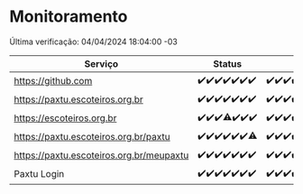 # Monitoramento

Última verificação: 04/04/2024 18:04:00 -03

|Serviço|Status|Últimas 24h|
|---|---|---|
|https://github.com|<span title="2024-03-28: OK=24">✔️</span><span title="2024-03-29: OK=24">✔️</span><span title="2024-03-30: OK=24">✔️</span><span title="2024-03-31: OK=24">✔️</span><span title="2024-04-01: OK=24">✔️</span><span title="2024-04-02: OK=24">✔️</span><span title="2024-04-03: OK=21">✔️</span>|<span title="03/04/2024 18:04:00 -03 : 200">✔️</span><span title="03/04/2024 19:04:00 -03 : 200">✔️</span><span title="03/04/2024 20:06:00 -03 : 200">✔️</span><span title="03/04/2024 21:30:00 -03 : 200">✔️</span><span title="03/04/2024 22:41:00 -03 : 200">✔️</span><span title="03/04/2024 23:16:00 -03 : 200">✔️</span><span title="04/04/2024 00:08:00 -03 : 200">✔️</span><span title="04/04/2024 01:07:00 -03 : 200">✔️</span><span title="04/04/2024 02:07:00 -03 : 200">✔️</span><span title="04/04/2024 03:08:00 -03 : 200">✔️</span><span title="04/04/2024 04:06:00 -03 : 200">✔️</span><span title="04/04/2024 05:09:00 -03 : 200">✔️</span><span title="04/04/2024 06:07:00 -03 : 200">✔️</span><span title="04/04/2024 07:06:00 -03 : 200">✔️</span><span title="04/04/2024 08:03:00 -03 : 200">✔️</span><span title="04/04/2024 09:11:00 -03 : 200">✔️</span><span title="04/04/2024 10:04:00 -03 : 200">✔️</span><span title="04/04/2024 11:07:00 -03 : 200">✔️</span><span title="04/04/2024 12:06:00 -03 : 200">✔️</span><span title="04/04/2024 13:07:00 -03 : 200">✔️</span><span title="04/04/2024 14:03:00 -03 : 200">✔️</span><span title="04/04/2024 15:08:00 -03 : 200">✔️</span><span title="04/04/2024 16:06:00 -03 : 200">✔️</span><span title="04/04/2024 17:06:00 -03 : 200">✔️</span><span title="04/04/2024 18:04:00 -03 : 200">✔️</span>|
|https://paxtu.escoteiros.org.br|<span title="2024-03-28: OK=24">✔️</span><span title="2024-03-29: OK=24">✔️</span><span title="2024-03-30: OK=24">✔️</span><span title="2024-03-31: OK=24">✔️</span><span title="2024-04-01: OK=24">✔️</span><span title="2024-04-02: OK=24">✔️</span><span title="2024-04-03: OK=21">✔️</span>|<span title="03/04/2024 18:04:00 -03 : 200">✔️</span><span title="03/04/2024 19:04:00 -03 : 200">✔️</span><span title="03/04/2024 20:06:00 -03 : 200">✔️</span><span title="03/04/2024 21:31:00 -03 : 200">✔️</span><span title="03/04/2024 22:41:00 -03 : 200">✔️</span><span title="03/04/2024 23:16:00 -03 : 200">✔️</span><span title="04/04/2024 00:08:00 -03 : 200">✔️</span><span title="04/04/2024 01:07:00 -03 : 200">✔️</span><span title="04/04/2024 02:07:00 -03 : 200">✔️</span><span title="04/04/2024 03:08:00 -03 : 200">✔️</span><span title="04/04/2024 04:06:00 -03 : 200">✔️</span><span title="04/04/2024 05:09:00 -03 : 200">✔️</span><span title="04/04/2024 06:07:00 -03 : 200">✔️</span><span title="04/04/2024 07:06:00 -03 : 200">✔️</span><span title="04/04/2024 08:03:00 -03 : 200">✔️</span><span title="04/04/2024 09:11:00 -03 : 200">✔️</span><span title="04/04/2024 10:04:00 -03 : 200">✔️</span><span title="04/04/2024 11:07:00 -03 : 200">✔️</span><span title="04/04/2024 12:06:00 -03 : 200">✔️</span><span title="04/04/2024 13:07:00 -03 : 200">✔️</span><span title="04/04/2024 14:03:00 -03 : 200">✔️</span><span title="04/04/2024 15:08:00 -03 : 200">✔️</span><span title="04/04/2024 16:06:00 -03 : 200">✔️</span><span title="04/04/2024 17:06:00 -03 : 200">✔️</span><span title="04/04/2024 18:04:00 -03 : 200">✔️</span>|
|https://escoteiros.org.br|<span title="2024-03-28: OK=24">✔️</span><span title="2024-03-29: OK=24">✔️</span><span title="2024-03-30: OK=24">✔️</span><span title="2024-03-31: OK=23, Falhas=1">⚠️</span><span title="2024-04-01: OK=24">✔️</span><span title="2024-04-02: OK=24">✔️</span><span title="2024-04-03: OK=21">✔️</span>|<span title="03/04/2024 18:04:00 -03 : 200">✔️</span><span title="03/04/2024 19:04:00 -03 : 200">✔️</span><span title="03/04/2024 20:06:00 -03 : 200">✔️</span><span title="03/04/2024 21:31:00 -03 : 200">✔️</span><span title="03/04/2024 22:41:00 -03 : 200">✔️</span><span title="03/04/2024 23:16:00 -03 : 200">✔️</span><span title="04/04/2024 00:08:00 -03 : 200">✔️</span><span title="04/04/2024 01:07:00 -03 : 200">✔️</span><span title="04/04/2024 02:07:00 -03 : 200">✔️</span><span title="04/04/2024 03:08:00 -03 : 200">✔️</span><span title="04/04/2024 04:06:00 -03 : 200">✔️</span><span title="04/04/2024 05:09:00 -03 : 200">✔️</span><span title="04/04/2024 06:07:00 -03 : 200">✔️</span><span title="04/04/2024 07:06:00 -03 : 200">✔️</span><span title="04/04/2024 08:03:00 -03 : 200">✔️</span><span title="04/04/2024 09:11:00 -03 : 200">✔️</span><span title="04/04/2024 10:04:00 -03 : 200">✔️</span><span title="04/04/2024 11:07:00 -03 : 200">✔️</span><span title="04/04/2024 12:06:00 -03 : 200">✔️</span><span title="04/04/2024 13:07:00 -03 : 200">✔️</span><span title="04/04/2024 14:03:00 -03 : 200">✔️</span><span title="04/04/2024 15:08:00 -03 : 200">✔️</span><span title="04/04/2024 16:06:00 -03 : 200">✔️</span><span title="04/04/2024 17:06:00 -03 : 200">✔️</span><span title="04/04/2024 18:04:00 -03 : 200">✔️</span>|
|https://paxtu.escoteiros.org.br/paxtu|<span title="2024-03-28: OK=24">✔️</span><span title="2024-03-29: OK=24">✔️</span><span title="2024-03-30: OK=24">✔️</span><span title="2024-03-31: OK=24">✔️</span><span title="2024-04-01: OK=24">✔️</span><span title="2024-04-02: OK=24">✔️</span><span title="2024-04-03: OK=20, Falhas=1">⚠️</span>|<span title="03/04/2024 18:04:00 -03 : 200">✔️</span><span title="03/04/2024 19:04:00 -03 : 200">✔️</span><span title="03/04/2024 20:06:00 -03 : 200">✔️</span><span title="03/04/2024 21:31:00 -03 : 200">✔️</span><span title="03/04/2024 22:41:00 -03 : 200">✔️</span><span title="03/04/2024 23:16:00 -03 : 200">✔️</span><span title="04/04/2024 00:08:00 -03 : 200">✔️</span><span title="04/04/2024 01:07:00 -03 : 200">✔️</span><span title="04/04/2024 02:07:00 -03 : 200">✔️</span><span title="04/04/2024 03:08:00 -03 : 200">✔️</span><span title="04/04/2024 04:06:00 -03 : 200">✔️</span><span title="04/04/2024 05:09:00 -03 : 200">✔️</span><span title="04/04/2024 06:07:00 -03 : 200">✔️</span><span title="04/04/2024 07:06:00 -03 : 200">✔️</span><span title="04/04/2024 08:03:00 -03 : 200">✔️</span><span title="04/04/2024 09:11:00 -03 : 200">✔️</span><span title="04/04/2024 10:04:00 -03 : 200">✔️</span><span title="04/04/2024 11:08:00 -03 : 200">✔️</span><span title="04/04/2024 12:06:00 -03 : 200">✔️</span><span title="04/04/2024 13:07:00 -03 : 200">✔️</span><span title="04/04/2024 14:04:00 -03 : 200">✔️</span><span title="04/04/2024 15:08:00 -03 : 200">✔️</span><span title="04/04/2024 16:06:00 -03 : 200">✔️</span><span title="04/04/2024 17:06:00 -03 : 200">✔️</span><span title="04/04/2024 18:04:00 -03 : 200">✔️</span>|
|https://paxtu.escoteiros.org.br/meupaxtu|<span title="2024-03-28: OK=24">✔️</span><span title="2024-03-29: OK=24">✔️</span><span title="2024-03-30: OK=24">✔️</span><span title="2024-03-31: OK=24">✔️</span><span title="2024-04-01: OK=24">✔️</span><span title="2024-04-02: OK=24">✔️</span><span title="2024-04-03: OK=21">✔️</span>|<span title="03/04/2024 18:04:00 -03 : 200">✔️</span><span title="03/04/2024 19:04:00 -03 : 200">✔️</span><span title="03/04/2024 20:06:00 -03 : 200">✔️</span><span title="03/04/2024 21:31:00 -03 : 200">✔️</span><span title="03/04/2024 22:41:00 -03 : 200">✔️</span><span title="03/04/2024 23:16:00 -03 : 200">✔️</span><span title="04/04/2024 00:08:00 -03 : 200">✔️</span><span title="04/04/2024 01:07:00 -03 : 200">✔️</span><span title="04/04/2024 02:07:00 -03 : 200">✔️</span><span title="04/04/2024 03:08:00 -03 : 200">✔️</span><span title="04/04/2024 04:06:00 -03 : 200">✔️</span><span title="04/04/2024 05:09:00 -03 : 200">✔️</span><span title="04/04/2024 06:07:00 -03 : 200">✔️</span><span title="04/04/2024 07:06:00 -03 : 200">✔️</span><span title="04/04/2024 08:03:00 -03 : 200">✔️</span><span title="04/04/2024 09:11:00 -03 : 200">✔️</span><span title="04/04/2024 10:04:00 -03 : 200">✔️</span><span title="04/04/2024 11:08:00 -03 : 200">✔️</span><span title="04/04/2024 12:06:00 -03 : 200">✔️</span><span title="04/04/2024 13:07:00 -03 : 200">✔️</span><span title="04/04/2024 14:04:00 -03 : 200">✔️</span><span title="04/04/2024 15:08:00 -03 : 200">✔️</span><span title="04/04/2024 16:06:00 -03 : 200">✔️</span><span title="04/04/2024 17:06:00 -03 : 200">✔️</span><span title="04/04/2024 18:04:00 -03 : 200">✔️</span>|
|Paxtu Login|<span title="2024-03-28: OK=24">✔️</span><span title="2024-03-29: OK=24">✔️</span><span title="2024-03-30: OK=24">✔️</span><span title="2024-03-31: OK=24">✔️</span><span title="2024-04-01: OK=24">✔️</span><span title="2024-04-02: OK=24">✔️</span><span title="2024-04-03: OK=21">✔️</span>|<span title="03/04/2024 18:04:00 -03 : 200">✔️</span><span title="03/04/2024 19:04:00 -03 : 200">✔️</span><span title="03/04/2024 20:06:00 -03 : 200">✔️</span><span title="03/04/2024 21:31:00 -03 : 200">✔️</span><span title="03/04/2024 22:41:00 -03 : 200">✔️</span><span title="03/04/2024 23:16:00 -03 : 200">✔️</span><span title="04/04/2024 00:08:00 -03 : 200">✔️</span><span title="04/04/2024 01:07:00 -03 : 200">✔️</span><span title="04/04/2024 02:07:00 -03 : 200">✔️</span><span title="04/04/2024 03:08:00 -03 : 200">✔️</span><span title="04/04/2024 04:06:00 -03 : 200">✔️</span><span title="04/04/2024 05:09:00 -03 : 200">✔️</span><span title="04/04/2024 06:07:00 -03 : 200">✔️</span><span title="04/04/2024 07:06:00 -03 : 200">✔️</span><span title="04/04/2024 08:03:00 -03 : 200">✔️</span><span title="04/04/2024 09:11:00 -03 : 200">✔️</span><span title="04/04/2024 10:04:00 -03 : 200">✔️</span><span title="04/04/2024 11:08:00 -03 : 200">✔️</span><span title="04/04/2024 12:06:00 -03 : 200">✔️</span><span title="04/04/2024 13:07:00 -03 : 200">✔️</span><span title="04/04/2024 14:04:00 -03 : 200">✔️</span><span title="04/04/2024 15:08:00 -03 : 200">✔️</span><span title="04/04/2024 16:06:00 -03 : 200">✔️</span><span title="04/04/2024 17:06:00 -03 : 200">✔️</span><span title="04/04/2024 18:04:00 -03 : 200">✔️</span>|
